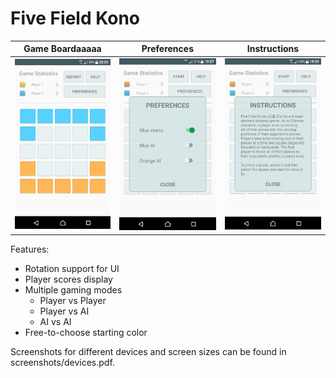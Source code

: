 # Five Field Kono

|  Game Boardaaaaa  | Preferences  | Instructions |
|--------------|--------------|--------------| 
| ![screenshot](screenshots/screenshot1.png) | ![screenshot](screenshots/screenshot2.png) | ![screenshot](screenshots/screenshot3.png) |

Features: 
  * Rotation support for UI
  * Player scores display
  * Multiple gaming modes
    * Player vs Player
    * Player vs AI
    * AI vs AI
 * Free-to-choose starting color


Screenshots for different devices and screen sizes can be found in screenshots/devices.pdf.
